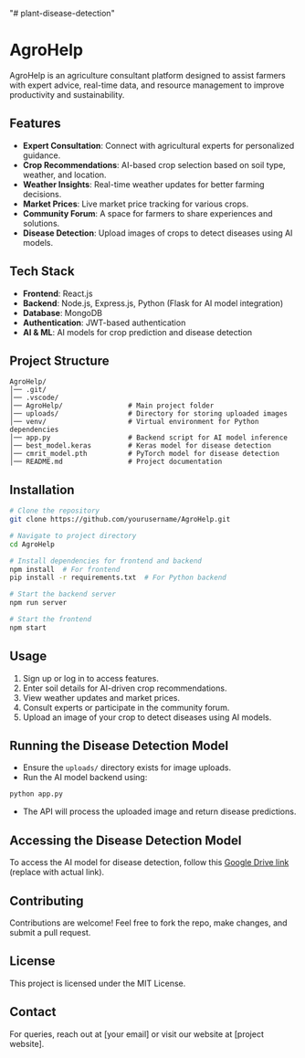"# plant-disease-detection" 
# AgroHelp

AgroHelp is an agriculture consultant platform designed to assist farmers with expert advice, real-time data, and resource management to improve productivity and sustainability.

## Features
- **Expert Consultation**: Connect with agricultural experts for personalized guidance.
- **Crop Recommendations**: AI-based crop selection based on soil type, weather, and location.
- **Weather Insights**: Real-time weather updates for better farming decisions.
- **Market Prices**: Live market price tracking for various crops.
- **Community Forum**: A space for farmers to share experiences and solutions.
- **Disease Detection**: Upload images of crops to detect diseases using AI models.

## Tech Stack
- **Frontend**: React.js
- **Backend**: Node.js, Express.js, Python (Flask for AI model integration)
- **Database**: MongoDB
- **Authentication**: JWT-based authentication
- **AI & ML**: AI models for crop prediction and disease detection

## Project Structure
```
AgroHelp/
│── .git/
│── .vscode/
│── AgroHelp/                # Main project folder
│── uploads/                 # Directory for storing uploaded images
│── venv/                    # Virtual environment for Python dependencies
│── app.py                   # Backend script for AI model inference
│── best_model.keras         # Keras model for disease detection
│── cmrit_model.pth          # PyTorch model for disease detection
│── README.md                # Project documentation
```

## Installation
```bash
# Clone the repository
git clone https://github.com/yourusername/AgroHelp.git

# Navigate to project directory
cd AgroHelp

# Install dependencies for frontend and backend
npm install  # For frontend
pip install -r requirements.txt  # For Python backend

# Start the backend server
npm run server

# Start the frontend
npm start
```

## Usage
1. Sign up or log in to access features.
2. Enter soil details for AI-driven crop recommendations.
3. View weather updates and market prices.
4. Consult experts or participate in the community forum.
5. Upload an image of your crop to detect diseases using AI models.

## Running the Disease Detection Model
- Ensure the `uploads/` directory exists for image uploads.
- Run the AI model backend using:
```bash
python app.py
```
- The API will process the uploaded image and return disease predictions.

## Accessing the Disease Detection Model
To access the AI model for disease detection, follow this [Google Drive link](#) (replace with actual link).

## Contributing
Contributions are welcome! Feel free to fork the repo, make changes, and submit a pull request.

## License
This project is licensed under the MIT License.

## Contact
For queries, reach out at [your email] or visit our website at [project website].
